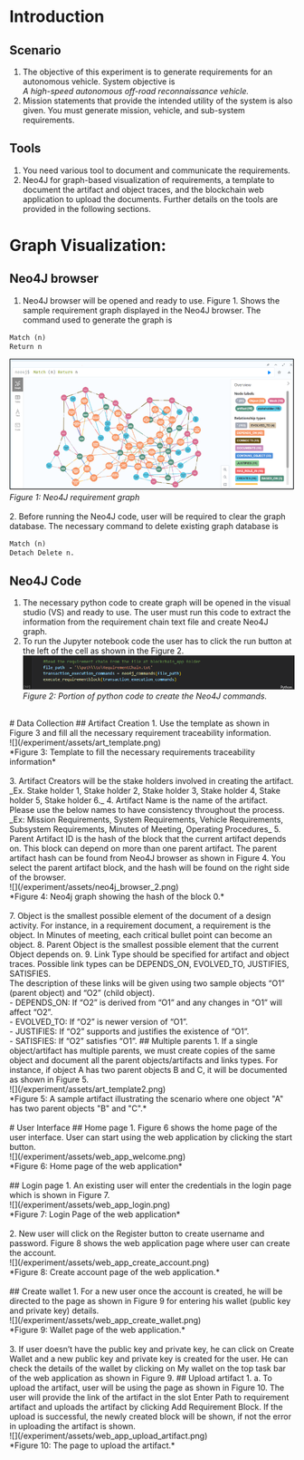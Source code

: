 # Introduction
## Scenario
1. The objective of this experiment is to generate requirements for an autonomous vehicle. System objective is <br>
   _A high-speed autonomous off-road reconnaissance vehicle._
3. Mission statements that provide the intended utility of the system is also given. You must generate mission, vehicle, and sub-system requirements.

## Tools
1. You need various tool to document and communicate the requirements.
2. Neo4J for graph-based visualization of requirements, a template to document the artifact and object traces, and the blockchain web application to upload the documents. Further details on the tools are provided in the following sections.

# Graph Visualization:   
## Neo4J browser
1. Neo4J browser will be opened and ready to use. Figure 1. Shows the sample requirement graph displayed in the Neo4J browser. The command used to generate the graph is
```
Match (n)
Return n
```
![](/experiment/assets/neo4j_browser.png) <br>
*Figure 1: Neo4J requirement graph* <br>
<br>
2. Before running the Neo4J code, user will be required to clear the graph database. The necessary command to delete existing graph database is
```
Match (n) 
Detach Delete n.
```
## Neo4J Code
1. The necessary python code to create graph will be opened in the visual studio (VS) and ready to use. The user must run this code to extract the information from the requirement chain text file and create Neo4J graph.
2. To run the Jupyter notebook code the user has to click the run button at the left of the cell as shown in the Figure 2. <br>
![](/experiment/assets/neo4j_code_snippet.png) <br>
*Figure 2: Portion of python code to create the Neo4J commands.* <br>
<br>
# Data Collection
## Artifact Creation
1. Use the template as shown in Figure 3 and fill all the necessary requirement traceability information. <br>
![](/experiment/assets/art_template.png) <br>
*Figure 3: Template to fill the necessary requirements traceability information* <br>
<br>
3. Artifact Creators will be the stake holders involved in creating the artifact. <br>
   _Ex. Stake holder 1, Stake holder 2, Stake holder 3, Stake holder 4, Stake holder 5, Stake holder 6._
4. Artifact Name is the name of the artifact. Please use the below names to have consistency throughout the process. <br>
  _Ex: Mission Requirements, System Requirements, Vehicle Requirements, Subsystem Requirements, Minutes of Meeting, Operating Procedures_
5. Parent Artifact ID is the hash of the block that the current artifact depends on. This block can depend on more than one parent artifact. The parent artifact hash can be found from Neo4J browser as shown in Figure 4. You select the parent artifact block, and the hash will be found on the right side of the browser. <br>
![](/experiment/assets/neo4j_browser_2.png) <br>
*Figure 4: Neo4j graph showing the hash of the block 0.* <br>
<br>
7. Object is the smallest possible element of the document of a design activity. For instance, in a requirement document, a requirement is the object. In Minutes of meeting, each critical bullet point can become an object.
8. Parent Object is the smallest possible element that the current Object depends on.
9. Link Type should be specified for artifact and object traces. Possible link types can be DEPENDS_ON, EVOLVED_TO, JUSTIFIES, SATISFIES. <br>
  The description of these links will be given using two sample objects “O1” (parent object) and “O2” (child object). <br>
  - DEPENDS_ON: If “O2” is derived from “O1” and any changes in “O1” will affect “O2”. <br>
  - EVOLVED_TO: If “O2” is newer version of “O1”. <br>
  - JUSTIFIES: If “O2” supports and justifies the existence of “O1”. <br>
  - SATISFIES: If “O2” satisfies “O1”. 
## Multiple parents
1. If a single object/artifact has multiple parents, we must create copies of the same object and document all the parent objects/artifacts and links types.   For instance, if object A has two parent objects B and C, it will be documented as shown in Figure 5. <br>
![](/experiment/assets/art_template2.png) <br>
*Figure 5: A sample artifact illustrating the scenario where one object "A" has two parent objects "B" and "C".* <br>
<br>
# User Interface
## Home page
1. Figure 6 shows the home page of the user interface. User can start using the web application by clicking the start button. <br>
![](/experiment/assets/web_app_welcome.png) <br>
*Figure 6: Home page of the web application* <br>
<br>
## Login page
1. An existing user will enter the credentials in the login page which is shown in Figure 7. <br>
![](/experiment/assets/web_app_login.png) <br>
*Figure 7: Login Page of the web application* <br>
<br>
2. New user will click on the Register button to create username and password. Figure 8 shows the web application page where user can create the account. <br>
![](/experiment/assets/web_app_create_account.png) <br>
*Figure 8: Create account page of the web application.* <br>
<br>
## Create wallet
1. For a new user once the account is created, he will be directed to the page as shown in Figure 9 for entering his wallet (public key and private key) details. <br>
![](/experiment/assets/web_app_create_wallet.png) <br>
*Figure 9: Wallet page of the web application.* <br>
<br>
3. If user doesn’t have the public key and private key, he can click on Create Wallet and a new public key and private key is created for the user. He can check the details of the wallet by clicking on My wallet on the top task bar of the web application as shown in Figure 9.
## Upload artifact
1. a.	To upload the artifact, user will be using the page as shown in Figure 10. The user will provide the link of the artifact in the slot Enter Path to requirement artifact and uploads the artifact by clicking Add Requirement Block. If the upload is successful, the newly created block will be shown, if not the error in uploading the artifact is shown. <br>
![](/experiment/assets/web_app_upload_artifact.png) <br>
*Figure 10: The page to upload the artifact.* <br>
<br>
